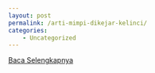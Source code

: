 ```yaml
---
layout: post
permalink: /arti-mimpi-dikejar-kelinci/
categories:
    - Uncategorized
---
```


[Baca Selengkapnya](/07)